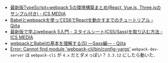 - [最新版TypeScript+webpack 5の環境構築まとめ(React, Vue.js, Three.jsのサンプル付き) - ICS MEDIA](https://ics.media/entry/16329/)
- [Babelとwebpackを使ってES6でReactを動かすまでのチュートリアル - Qiita](https://qiita.com/akirakudo/items/77c3cd49e2bf39da79dd)
- [最新版で学ぶwebpack 5入門 - スタイルシート(CSS/Sass)を取り込む方法 - ICS MEDIA](https://ics.media/entry/17376/)
- [webpackとBabelの基本を理解する(5) ―Sass編― - Qiita](https://qiita.com/koedamon/items/a5be9456e0591db4d1f4)
- [Error: Cannot find module 'webpack-cli/bin/config-yargs'](https://github.com/webpack/webpack-dev-server/issues/2029)
  `webpack-dev-server` は `webpack-cli` が `4.x` だとダメっぽい？
  `3.3.12` にしたら動いた．
